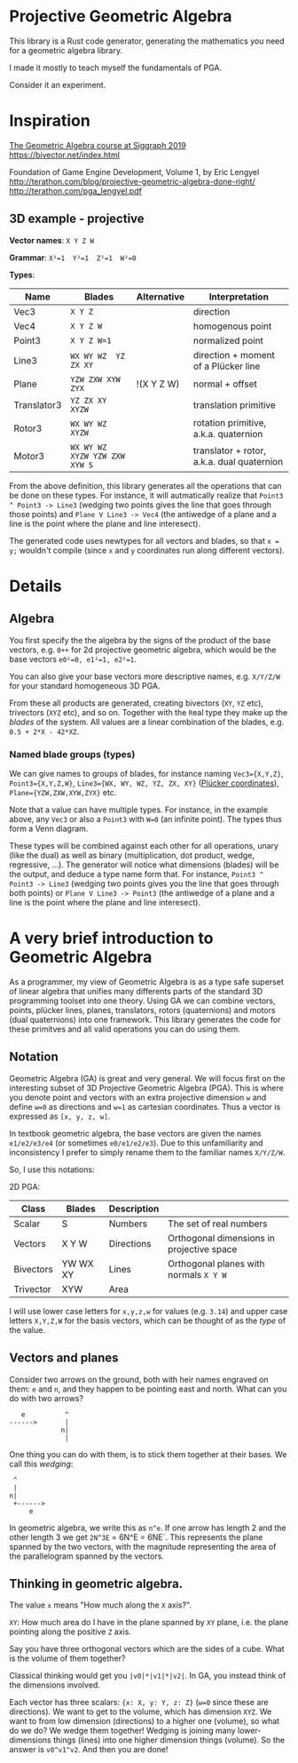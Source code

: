 # Projective Geometric Algebra

This library is a Rust code generator, generating the mathematics you need for a geometric algebra library.

I made it mostly to teach myself the fundamentals of PGA.

Consider it an experiment.

# Inspiration
[The Geometric Algebra course at Siggraph 2019](https://www.youtube.com/watch?v=tX4H_ctggYo)
https://bivector.net/index.html

Foundation of Game Engine Development, Volume 1, by Eric Lengyel
http://terathon.com/blog/projective-geometric-algebra-done-right/
http://terathon.com/pga_lengyel.pdf


## 3D example - projective

**Vector names**: `X Y Z W`

**Grammar**: `X²=1  Y²=1  Z²=1  W²=0`

**Types**:

| Name         | Blades                          | Alternative | Interpretation                           |
| ------------ | ----------------------------- | ----------- | ---------------------------------------- |
| Vec3         | `X Y Z`                       |             |  direction
| Vec4         | `X Y Z W`                     |             |  homogenous point
| Point3       | `X Y Z W=1`                   |             |  normalized point
| Line3        | `WX WY WZ  YZ ZX XY`          |             |  direction + moment of a Plücker line
| Plane        | `YZW ZXW XYW  ZYX`            | !(X Y Z  W) |  normal + offset
| Translator3  | `YZ ZX XY XYZW`               |             |  translation primitive
| Rotor3       | `WX WY WZ XYZW`               |             |  rotation primitive, a.k.a. quaternion
| Motor3       | `WX WY WZ XYZW YZW ZXW XYW S` |             |  translator + rotor, a.k.a. dual quaternion

From the above definition, this library generates all the operations that can be done on these types. For instance, it will autmatically realize that `Point3 ^ Point3 -> Line3` (wedging two points gives the line that goes through those points) and `Plane V Line3 -> Vec4` (the antiwedge of a plane and a line is the point where the plane and line interesect).

The generated code uses newtypes for all vectors and blades, so that `x = y;` wouldn't compile (since `x` and `y` coordinates run along different vectors).

# Details

## Algebra
You first specify the the algebra by the signs of the product of the base vectors, e.g. `0++` for 2d projective geometric algebra, which would be the base vectors `e0²=0, e1²=1, e2²=1`.

You can also give your base vectors more descriptive names, e.g. `X/Y/Z/W` for your standard homogeneous 3D PGA.

From these all products are generated, creating bivectors (`XY`, `YZ` etc), trivectors (`XYZ` etc), and so on. Together with the `R`eal type they make up the *blades* of the system. All values are a linear combination of the blades, e.g. `0.5 + 2*X - 42*XZ`.

### Named blade groups (types)
We can give names to groups of blades, for instance naming `Vec3={X,Y,Z}`, `Point3={X,Y,Z,W}`, `Line3={WX, WY, WZ, YZ, ZX, XY}` ([Plücker coordinates](https://en.wikipedia.org/wiki/Pl%C3%BCcker_coordinates)), `Plane={YZW,ZXW,XYW,ZYX}` etc.

Note that a value can have multiple types. For instance, in the example above, any `Vec3` or also a `Point3` with `W=0` (an infinite point). The types thus form a Venn diagram.

These types will be combined against each other for all operations, unary (like the dual) as well as binary (multiplication, dot product, wedge, regressive, ...). The generator will notice what dimensions (blades) will be the output, and deduce a type name form that. For instance, `Point3 ^ Point3 -> Line3` (wedging two points gives you the line that goes through both points) or `Plane V Line3 -> Point3` (the antiwedge of a plane and a line is the point where the plane and line interesect).


# A very brief introduction to Geometric Algebra
As a programmer, my view of Geometric Algebra is as a type safe superset of linear algebra that unifies many differents parts of the standard 3D programming toolset into one theory. Using GA we can combine vectors, points, plücker lines, planes, translators, rotors (quaternions) and motors (dual quaternions) into one framework. This library generates the code for these primitves and all valid operations you can do using them.

## Notation

Geometric Algebra (GA) is great and very general. We will focus first on the interesting subset of 3D Projective Geometric Algebra (PGA). This is where you denote point and vectors with an extra projective dimension `w` and define `w=0` as directions and `w=1` as cartesian coordinates. Thus a vector is expressed as `[x, y, z, w]`.

In textbook geometric algebra, the base vectors are given the names `e1/e2/e3/e4` (or sometimes `e0/e1/e2/e3`). Due to this unfamiliarity and inconsistency I prefer to simply rename them to the familiar names `X/Y/Z/W`.

So, I use this notations:

2D PGA:

| Class     | Blades    | Description | |
| --------- | --------- | ----------- | -- |
| Scalar    | S         | Numbers     | The set of real numbers
| Vectors   | X  Y  W   | Directions  | Orthogonal dimensions in projective space
| Bivectors | YW WX XY  | Lines       | Orthogonal planes with normals `X Y W`
| Trivector | XYW       | Area        |

I will use lower case letters for `x,y,z,w` for values (e.g. `3.14`) and upper case letters `X,Y,Z,W` for the basis vectors, which can be thought of as the *type* of the value.

## Vectors and planes
Consider two arrows on the ground, both with heir names engraved on them: `e` and `n`, and they happen to be pointing east and north. What can you do with two arrows?

```
   e          ^
------>       |
             n|
              |
```

One thing you can do with them, is to stick them together at their bases. We call this *wedging*:

```
 ^
 |
n|
 +------>
     e
```

In geometric algebra, we write this as `n^e`. If one arrow has length 2 and the other length 3 we get `2N^3E` = 6N^E = 6NE`. This represents the plane spanned by the two vectors, with the magnitude representing the area of the parallelogram spanned by the vectors.


## Thinking in geometric algebra.
The value `x` means "How much along the `X` axis?".

`XY`: How much area do I have in the plane spanned by `XY` plane, i.e. the plane pointing along the positive `Z` axis.

Say you have three orthogonal vectors which are the sides of a cube. What is the volume of them together?

Classical thinking would get you `|v0|*|v1|*|v2|`. In GA, you instead think of the dimensions involved.

Each vector has three scalars: `{x: X, y: Y, z: Z}` (`w=0` since these are directions).
We want to get to the volume, which has dimension `XYZ`. We want to from low dimension (directions) to a higher one (volume), so what do we do? We wedge them together! Wedging is joining many lower-dimensions things (lines) into one higher dimension things (volume). So the answer is `v0^v1^v2`. And then you are done!
